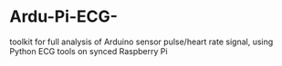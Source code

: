 # Ardu-Pi-ECG-
toolkit for full analysis of Arduino sensor pulse/heart rate signal, using Python ECG tools on synced Raspberry Pi
